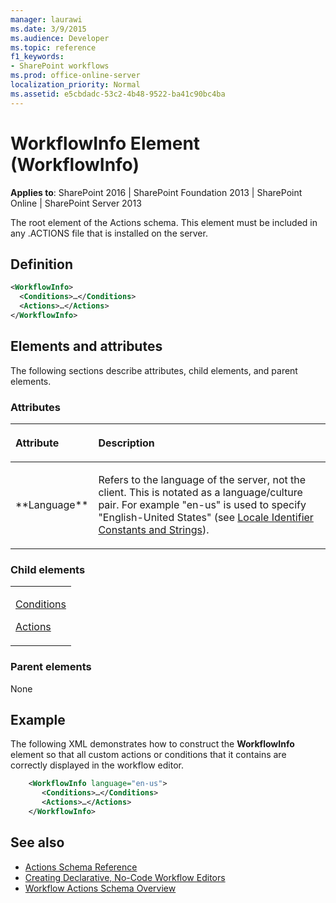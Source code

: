 ```yaml
---
manager: laurawi
ms.date: 3/9/2015
ms.audience: Developer
ms.topic: reference
f1_keywords:
- SharePoint workflows
ms.prod: office-online-server
localization_priority: Normal
ms.assetid: e5cbdadc-53c2-4b48-9522-ba41c90bc4ba
---
```


# WorkflowInfo Element (WorkflowInfo)

**Applies to**: SharePoint 2016 | SharePoint Foundation 2013 | SharePoint Online | SharePoint Server 2013

The root element of the Actions schema. This element must be included in any .ACTIONS file that is installed on the server.

## Definition

```XML
<WorkflowInfo>
  <Conditions>…</Conditions>
  <Actions>…</Actions>
</WorkflowInfo>
```

## Elements and attributes

The following sections describe attributes, child elements, and parent elements.

### Attributes

<table>
<colgroup>
<col width="20%" />
<col width="80%" />
</colgroup>
<thead>
<tr class="header">
<th align="left"><p>Attribute</p></th>
<th align="left"><p>Description</p></th>
</tr>
</thead>
<tbody>
<tr class="odd">
<td align="left"><p>**Language**</p></td>
<td align="left"><p>Refers to the language of the server, not the client. This is notated as a language/culture pair. For example "en-us" is used to specify "English-United States" (see <a href="http://msdn.microsoft.com/library/ms776260.aspx">Locale Identifier Constants and Strings</a>).</p></td>
</tr>
</tbody>
</table>

### Child elements

<table>
<colgroup>
<col width="100%" />
</colgroup>
<tbody>
<tr class="odd">
<td align="left"><p><a href="conditions-element-workflowinfo.md">Conditions</a></p>
<p><a href="actions-element-workflowinfo.md">Actions</a></p></td>
</tr>
</tbody>
</table>

### Parent elements

None

## Example

The following XML demonstrates how to construct the **WorkflowInfo** element so that all custom actions or conditions that it contains are correctly displayed in the workflow editor.

```XML
    <WorkflowInfo language="en-us">
       <Conditions>…</Conditions>
       <Actions>…</Actions>
    </WorkflowInfo>
```

## See also

- [Actions Schema Reference](actions-schema-reference-workflowinfo.md)
- [Creating Declarative, No-Code Workflow Editors](https://msdn.microsoft.com/library/office/bb417436.aspx)
- [Workflow Actions Schema Overview](https://msdn.microsoft.com/library/office/bb897626.aspx)






